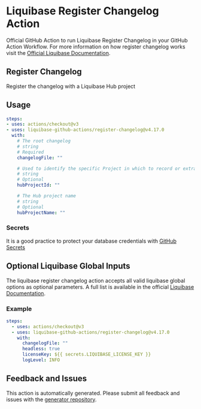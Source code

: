 # Liquibase Register Changelog Action
Official GitHub Action to run Liquibase Register Changelog in your GitHub Action Workflow. For more information on how register changelog works visit the [Official Liquibase Documentation](https://docs.liquibase.com/commands/home.html).
## Register Changelog
Register the changelog with a Liquibase Hub project
## Usage
```yaml
steps:
- uses: actions/checkout@v3
- uses: liquibase-github-actions/register-changelog@v4.17.0
  with:
    # The root changelog
    # string
    # Required
    changelogFile: ""

    # Used to identify the specific Project in which to record or extract data at Liquibase Hub. Available in your Liquibase Hub account at https://hub.liquibase.com.
    # string
    # Optional
    hubProjectId: ""

    # The Hub project name
    # string
    # Optional
    hubProjectName: ""

```

### Secrets
It is a good practice to protect your database credentials with [GitHub Secrets](https://docs.github.com/en/actions/security-guides/encrypted-secrets)

## Optional Liquibase Global Inputs
The liquibase register changelog action accepts all valid liquibase global options as optional parameters. A full list is available in the official [Liquibase Documentation](https://docs.liquibase.com/parameters/command-parameters.html).

### Example
```yaml
steps:
  - uses: actions/checkout@v3
  - uses: liquibase-github-actions/register-changelog@v4.17.0
    with:
      changelogFile: ""
      headless: true
      licenseKey: ${{ secrets.LIQUIBASE_LICENSE_KEY }}
      logLevel: INFO
```

## Feedback and Issues
This action is automatically generated. Please submit all feedback and issues with the [generator repository](https://github.com/liquibase/github-action-generator/issues).
